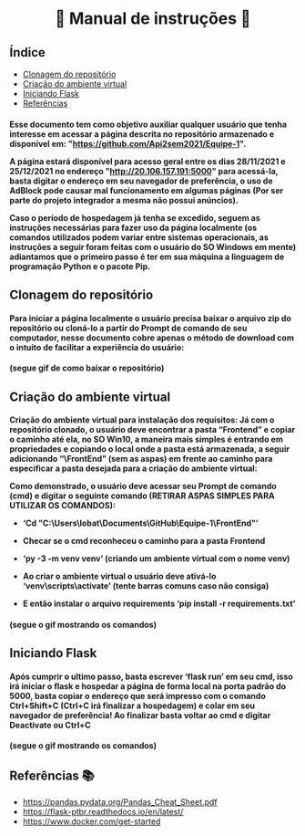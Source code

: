 <h1 align="center">

 📖 Manual de instruções 📖

</h1>

## Índice

* [Clonagem do repositório](#Clonagem-do-repositório)
* [Criação do ambiente virtual](#Criação-do-ambiente-virtual)
* [Iniciando Flask](#Iniciando-Flask)
* [Referências](#Referências)

<h4>

Esse documento tem como objetivo auxiliar qualquer usuário que tenha interesse em acessar a
página descrita no repositório armazenado e disponível em:
"https://github.com/Api2sem2021/Equipe-1".

A página estará disponível para acesso geral entre os dias 28/11/2021 e 25/12/2021 no endereço
"http://20.106.157.191:5000" para acessá-la, basta digitar o endereço em seu navegador de
preferência, o uso de AdBlock pode causar mal funcionamento em algumas páginas (Por ser parte
do projeto integrador a mesma não possui anúncios).

Caso o período de hospedagem já tenha se excedido, seguem as instruções necessárias para fazer
uso da página localmente (os comandos utilizados podem variar entre sistemas operacionais, as
instruções a seguir foram feitas com o usuário do SO Windows em mente) adiantamos que o
primeiro passo é ter em sua máquina a linguagem de programação Python e o pacote Pip.

</h4>


## Clonagem do repositório

<h4>
Para iniciar a página localmente o usuário precisa baixar o arquivo zip do repositório ou
cloná-lo a partir do Prompt de comando de seu computador, nesse documento cobre
apenas o método de download com o intuito de facilitar a experiência do usuário:
</h4>

<h4>
(segue gif de como baixar o repositório)
</h4>

## Criação do ambiente virtual 

<h4>

Criação do ambiente virtual para instalação dos requisitos:
Já com o repositório clonado, o usuário deve encontrar a pasta “Frontend” e copiar o
caminho até ela, no SO Win10, a maneira mais simples é entrando em propriedades e
copiando o local onde a pasta está armazenada, a seguir adicionando “\FrontEnd" (sem
as aspas) em frente ao caminho para especificar a pasta desejada para a criação do
ambiente virtual:

Como demonstrado, o usuário deve acessar seu Prompt de comando (cmd) e digitar o
seguinte comando (RETIRAR ASPAS SIMPLES PARA UTILIZAR OS COMANDOS):

* ‘Cd "C:\Users\lobat\Documents\GitHub\Equipe-1\FrontEnd"’

 * Checar se o cmd reconheceu o caminho para a pasta Frontend

* ‘py -3 -m venv venv’ (criando um ambiente virtual com o nome venv)

* Ao criar o ambiente virtual o usuário deve ativá-lo
‘venv\scripts\activate’ (tente barras comuns caso não consiga)

* E então instalar o arquivo requirements
‘pip install -r requirements.txt’

</h4>

<h4>
(segue o gif mostrando os comandos)
</h4>

## Iniciando Flask

<h4>
Após cumprir o ultimo passo, basta escrever ‘flask run’ em seu cmd, isso irá iniciar o
flask e hospedar a página de forma local na porta padrão do 5000, basta copiar o endereço
que será impresso com o comando Ctrl+Shift+C (Ctrl+C irá finalizar a hospedagem) e
colar em seu navegador de preferência!
Ao finalizar basta voltar ao cmd e digitar Deactivate ou Ctrl+C
</h4>

<h4>
(segue o gif mostrando os comandos)
</h4>
  
## Referências 📚

* <https://pandas.pydata.org/Pandas_Cheat_Sheet.pdf>
* <https://flask-ptbr.readthedocs.io/en/latest/>
* <https://www.docker.com/get-started>

